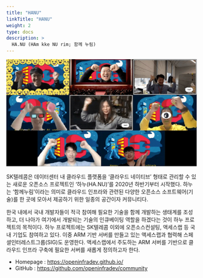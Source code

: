 ```yaml
---
title: "HANU"
linkTitle: "HANU"
weight: 2
type: docs
description: >
  HA.NU (HAm kke NU rim; 함께 누림)
---
```


 ![HANU](./hanu.jpg) 

SK텔레콤은 데이터센터 내 클라우드 플랫폼을 ‘클라우드 네이티브’ 형태로 관리할 수 있는 새로운 오픈소스 프로젝트인 ‘하누(HA.NU)’를 2020년 하반기부터 시작했다. 하누는 ‘함께누림’이라는 의미로 클라우드 인프라와 관련된 다양한 오픈소스 소프트웨어(기술)를 한 곳에 모아서 제공하기 위한 일종의 공간이자 커뮤니티다.

한국 내에서 국내 개발자들이 적극 참여해 필요한 기술을 함께 개발하는 생태계를 조성하고, 더 나아가 여기에서 개발되는 기술의 인큐베이팅 역할을 하겠다는 것이 하누 프로젝트의 목적이다. 하누 프로젝트에는 SK텔레콤 이외에 오픈소스컨설팅, 액세스랩 등 국내 기업도 참여하고 있다. 이중 ARM 기반 서버를 만들고 있는 액세스랩과 협력해 스페셜인터레스트그룹(SIG)도 운영한다. 액세스랩에서 주도하는 ARM 서버를 기반으로 클라우드 인프라 구축에 필요한 서버를 새롭게 정의하고자 한다.

* Homepage : https://openinfradev.github.io/
* GitHub : https://github.com/openinfradev/community